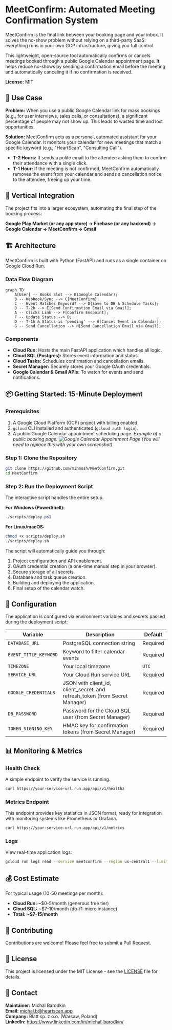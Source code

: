 # MeetConfirm: Automated Meeting Confirmation System

MeetConfirm is the final link between your booking page and your inbox. It solves the no-show problem without relying on a third-party SaaS: everything runs in your own GCP infrastructure, giving you full control.

This lightweight, open-source tool automatically confirms or cancels meetings booked through a public Google Calendar appointment page. It helps reduce no-shows by sending a confirmation email before the meeting and automatically canceling it if no confirmation is received.

**License:** MIT

## 🎯 Use Case

**Problem:** When you use a public Google Calendar link for mass bookings (e.g., for user interviews, sales calls, or consultations), a significant percentage of people may not show up. This leads to wasted time and lost opportunities.

**Solution:** MeetConfirm acts as a personal, automated assistant for your Google Calendar. It monitors your calendar for new meetings that match a specific keyword (e.g., "HeartScan", "Consulting Call").

-   **T-2 Hours:** It sends a polite email to the attendee asking them to confirm their attendance with a single click.
-   **T-1 Hour:** If the meeting is not confirmed, MeetConfirm automatically removes the event from your calendar and sends a cancellation notice to the attendee, freeing up your time.

## 🚀 Vertical Integration

The project fits into a larger ecosystem, automating the final step of the booking process:

**Google Play Market (or any app store) → Firebase (or any backend) → Google Calendar → MeetConfirm → Gmail**

## 🏗️ Architecture

MeetConfirm is built with Python (FastAPI) and runs as a single container on Google Cloud Run.

### Data Flow Diagram

```mermaid
graph TD
    A[User] -- Books Slot --> B(Google Calendar);
    B -- Webhook/Sync --> C{MeetConfirm};
    C -- Event Matches Keyword? --> D{Save to DB & Schedule Tasks};
    D -- T-2h --> E[Send Confirmation Email via Gmail];
    A -- Clicks Link --> F[Confirm Endpoint];
    F -- Update Status --> D;
    D -- T-1h & Status is 'pending' --> G[Cancel Event in Calendar];
    G -- Send Cancellation --> H[Send Cancellation Email via Gmail];
```

### Components

-   **Cloud Run:** Hosts the main FastAPI application which handles all logic.
-   **Cloud SQL (Postgres):** Stores event information and status.
-   **Cloud Tasks:** Schedules confirmation and cancellation emails.
-   **Secret Manager:** Securely stores your Google OAuth credentials.
-   **Google Calendar & Gmail APIs:** To watch for events and send notifications.

## 📦 Getting Started: 15-Minute Deployment

### Prerequisites

1.  A Google Cloud Platform (GCP) project with billing enabled.
2.  `gcloud` CLI installed and authenticated (`gcloud auth login`).
3.  A public Google Calendar appointment scheduling page.
    *Example of a public booking page:*
    *![Google Calendar Appointment Page](placeholder_for_screenshot.png)* 
    *(You will need to replace this with your own screenshot)*

### Step 1: Clone the Repository

```bash
git clone https://github.com/mihmosh/MeetConfirm.git
cd MeetConfirm
```

### Step 2: Run the Deployment Script

The interactive script handles the entire setup.

**For Windows (PowerShell):**
```powershell
./scripts/deploy.ps1
```

**For Linux/macOS:**
```bash
chmod +x scripts/deploy.sh
./scripts/deploy.sh
```

The script will automatically guide you through:
1.  Project configuration and API enablement.
2.  OAuth credential creation (a one-time manual step in your browser).
3.  Secure storage of all secrets.
4.  Database and task queue creation.
5.  Building and deploying the application.
6.  Final setup of the calendar watch.

## 🔧 Configuration

The application is configured via environment variables and secrets passed during the deployment script:

| Variable | Description | Default |
|----------|-------------|---------|
| `DATABASE_URL` | PostgreSQL connection string | Required |
| `EVENT_TITLE_KEYWORD` | Keyword to filter calendar events | Required |
| `TIMEZONE` | Your local timezone | `UTC` |
| `SERVICE_URL` | Your Cloud Run service URL | Required |
| `GOOGLE_CREDENTIALS` | JSON with client_id, client_secret, and refresh_token (from Secret Manager) | Required |
| `DB_PASSWORD` | Password for the Cloud SQL user (from Secret Manager) | Required |
| `TOKEN_SIGNING_KEY` | HMAC key for confirmation tokens (from Secret Manager) | Required |

## 📊 Monitoring & Metrics

### Health Check

A simple endpoint to verify the service is running.
```bash
curl https://your-service-url.run.app/api/v1/healthz
```

### Metrics Endpoint

This endpoint provides key statistics in JSON format, ready for integration with monitoring systems like Prometheus or Grafana.
```bash
curl https://your-service-url.run.app/api/v1/metrics
```

### Logs

View real-time application logs:
```bash
gcloud run logs read --service meetconfirm --region us-central1 --limit 100 --project YOUR_PROJECT_ID
```

## 💰 Cost Estimate

For typical usage (10-50 meetings per month):

- **Cloud Run:** ~$0-5/month (generous free tier)
- **Cloud SQL:** ~$7-10/month (db-f1-micro instance)
- **Total:** **~$7-15/month**

## 🤝 Contributing

Contributions are welcome! Please feel free to submit a Pull Request.

## 📝 License

This project is licensed under the MIT License - see the [LICENSE](LICENSE) file for details.

## 📧 Contact

**Maintainer:** Michal Barodkin  
**Email:** michal.b@heartscan.app  
**Company:** Blatt sp. z o.o. (Warsaw, Poland)  
**LinkedIn:** https://www.linkedin.com/in/michal-barodkin/
